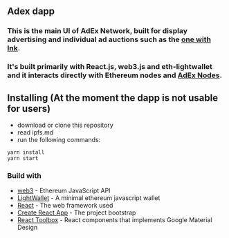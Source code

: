 ## Adex dapp
### This is the main UI of AdEx Network, built for display advertising and individual ad auctions such as the [one with Ink](https://medium.com/the-adex-blog/the-first-blockchain-advertising-auction-is-taking-place-on-adex-c184ad553f4d).

### It's built primarily with React.js, web3.js and eth-lightwallet and it interacts directly with Ethereum nodes and [AdEx Nodes](https://github.com/AdExBlockchain/adex-node).

## Installing **(At the moment the dapp is not usable for users)**
* download or clone this repository
* read ipfs.md 
* run the following commands:

```
yarn install
yarn start
```

### Build with 
* [web3](https://github.com/ethereum/web3.js) - Ethereum JavaScript API
* [LightWallet](https://github.com/ConsenSys/eth-lightwallet) - A minimal ethereum javascript wallet
* [React](https://github.com/facebook/react) - The web framework used
* [Create React App](https://github.com/facebookincubator/create-react-app) - The project bootstrap
* [React Toolbox](https://github.com/react-toolbox/react-toolbox) - React components that implements Google Material Design 